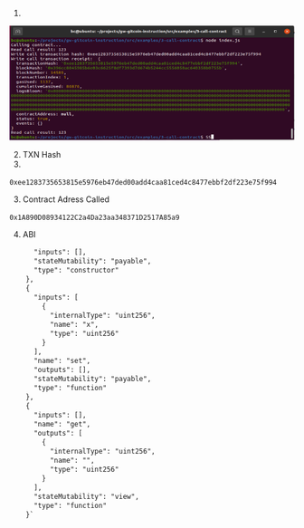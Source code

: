 1.

![Console](https://github.com/cesheep/gitcoin-nervo/blob/main/Step%203/ConsoleContractCall.png)

2. TXN Hash
3. 
```0xee1283735653815e5976eb47ded00add4caa81ced4c8477ebbf2df223e75f994```


3. Contract Adress Called

```0x1A890D08934122C2a4Da23aa348371D2517A85a9```

4. ABI

```{
      "inputs": [],
      "stateMutability": "payable",
      "type": "constructor"
    },
    {
      "inputs": [
        {
          "internalType": "uint256",
          "name": "x",
          "type": "uint256"
        }
      ],
      "name": "set",
      "outputs": [],
      "stateMutability": "payable",
      "type": "function"
    },
    {
      "inputs": [],
      "name": "get",
      "outputs": [
        {
          "internalType": "uint256",
          "name": "",
          "type": "uint256"
        }
      ],
      "stateMutability": "view",
      "type": "function"
    }`
```
